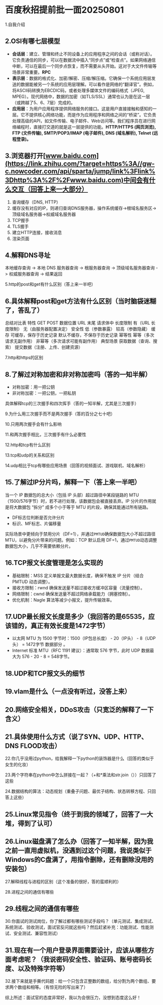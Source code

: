 # 百度秋招提前批一面20250801

1.自我介绍

## 2.OSI有哪七层模型

+ **会话层**：建立、管理和终止不同设备上的应用程序之间的会话（或称对话）。它负责通信的同步，可以在数据流中插入“同步点”或“检查点”。如果网络通信中断，可以在最后一个同步点恢复，而不需要从头开始。这对于大文件传输等场景非常重要。**RPC**
+ **表示层**：数据的格式化、加密/解密、压缩/解压缩。它确保一个系统应用层发送的数据能被另一个系统的应用层理解。可以看作是网络的“翻译官”。例如，将ASCII码转换为EBCDIC码，或者处理多媒体文件的编码格式（JPEG, MPEG）。现代网络中，数据的加密（如TLS/SSL）通常也认为是在这一层（或跨越了5、6、7层）完成的。
+ **应用层**：为用户应用程序提供网络服务的接口。这是用户直接接触和感知的一层。它不提供核心网络功能，而是作为应用程序和网络之间的“桥梁”。它负责处理高级的API，如文件传输、电子邮件、Web访问等。我们程序员在进行网络编程时，直接打交道的就是这一层提供的功能。**HTTP/HTTPS (网页浏览), FTP (文件传输), SMTP/POP3/IMAP (电子邮件), DNS (域名解析), Telnet (远程登录)。**



## 3.浏览器打开[www.baidu.com](https://link.zhihu.com/?target=https%3A//gw-c.nowcoder.com/api/sparta/jump/link%3Flink%3Dhttp%3A%2F%2Fwww.baidu.com)中间会有什么交互（回答上来一大部分）
1. 查询缓存（DNS, HTTP）
2. 缓存没有对应的IP，则递归查询DNS服务器，操作系统缓存->根域名服务区->顶级域名服务器->权威域名服务器
3. TCP握手
4. TLS握手
5. 建立HTTP连接，接收消息
6. 渲染页面



## 4.解释DNS寻址
本地缓存查询 -> 本地 DNS 服务器查询 -> 根服务器查询 -> 顶级域名服务器查询 -> 权威服务器查询 -> 结果返回




5.http的post和get有什么区别（答上来一半吧）

## 6.具体解释post和get方法有什么区别（当时脑袋迷糊了，答乱了）
总结对比表
特性	GET	POST
数据位置	URL 末尾	请求体中
长度限制	有（URL 长度限制）	无（由服务器配置决定）
安全性	低（参数暴露）	较高（参数隐藏）
缓存	可缓存，保存于历史记录	默认不缓存，不保存于历史记录
幂等性	幂等（多次请求无副作用）	非幂等（多次请求可能有副作用）
典型场景	获取数据（查询、搜索）	提交数据（注册、上传、创建资源）




7.http和https的区别



## 8.了解过对称加密和非对称加密吗（答的一知半解）
+ 对称加密：用一把公钥
+ 非对称加密：一把公钥，一把私钥




具体解释tcp的三次握手和四次挥手（答的一知半解，尤其是三次握手）

9.为什么用三次握手而不是两次握手（答的百分之七十吧）

10.只用两次握手会有什么影响

11.和两次握手相比，三次握手有什么必要性

12.http和tcp有什么区别

13.tcp和udp的关系和区别

14.udp相比于tcp有哪些应用场景（回答的视频面试、游戏联机、域名解析）



## 15.了解过IP分片吗，解释一下（答上来一半吧）
当一个 IP 数据包的总大小（包括 IP 头部）超过路径中某段链路的 MTU （1500/576字节）时，若不进行处理，该数据包会被直接丢弃。IP 分片的作用就是将大数据包 “拆分” 成多个小于等于 MTU 的片段，确保其能通过所有链路。
+ DF标志位判断是否允许分片
+ 标识、MF标志、片偏移量

实际场景中更倾向于禁用分片（DF=1），并通过`PMTUD`确保数据包大小不超过路径MTU，以避免分片带来的问题。例如：TCP 默认启用 DF=1，通过`PMTUD`动态调整数据包大小，几乎不需要依赖分片。


## 16.TCP报文长度管理是怎么实现的
+ 基础限制：MSS 定义单报文最大数据长度，确保不触发 IP 分片（结合 PMTUD 动态调整）。
+ 接收方限制：rwnd 确保发送量不超过接收方缓冲区容量（流量控制）。
+ 网络限制：cwnd 确保发送量不超过网络承载能力（拥塞控制）。
+ 优化机制：Nagle 算法等减少小报文，提升传输效率。




## 17.UDP最长报文长度是多少（我回答的是65535，应该错的，真正有效长度是1472字节）
+ 以太网 MTU 为 1500 字节时：1500（IP包总长度） - 20（IP头） - 8（UDP头） = 1472字节 数据部分 。
+ Internet 标准 MTU（RFC 1191 建议）：通常取 576 字节，此时 UDP 数据最大为 576 - 20 - 8 = 548字节。




## 18.UDP和TCP报文头的细节





## 19.vlam是什么（一点没有听过，没答上来）





## 20.网络安全相关，DDoS攻击（只宽泛的解释了一下含义）





## 21.具体使用什么方式（说了SYN、UDP、HTTP、DNS FLOOD攻击）





22.你几乎没用过python，给我解释一下python的装饰器是什么（回答的类似于女生的化妆）

23.两个字符串在python中怎么拼接在一起？（+和*乘法和str.join（））只回答了这些

24.数据结构的算法：动态规划（重叠子问题、最优子结构、状态转移方程、只回答上这些）

## 25.Linux常见指令（终于到我的领域了，回答了一大堆，得到了认可）





## 26.Linux磁盘满了怎么办（回答了一知半解，因为我之前一直用虚拟机，没遇到过这个问题，我说类似于Windows的C盘满了，用指令删除，还有删除没用的安装包）





27.解释线程与进程的区别（这个准备的很好，答的蛮顺利的）

28.进程之间的通信有哪些

## 29.线程之间的通信有哪些





30.你面试的测试岗位，你了解过都有哪些测试手段吗？（单元测试、集成测试、系统测试、验收测试，面试官反问就这些吗？然后赶紧补充：功能测试、性能测试、安全测试、兼容性测试）

## 31.现在有一个用户登录界面需要设计，应该从哪些方面考虑呢？（我说密码安全性、验证码、账号密码长度、以及特殊字符等）





32.接下来就是手撕代码题：给一个只包含正整数的数组，给分割为两个数组、要求两个数组和相等。（有惊无险的写出来了）

综上所述：面试官的态度非常好，我以为会很压力，没想到态度这么好！
